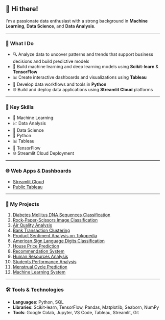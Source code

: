 ## 👋 Hi there!
I'm a passionate data enthusiast with a strong background in **Machine Learning**, **Data Science**, and **Data Analysis**. 

---

### 🚀 What I Do
- 🔍 Analyze data to uncover patterns and trends that support business decisions and build predictive models
- 🤖 Build machine learning and deep learning models using **Scikit-learn** & **TensorFlow**  
- 📊 Create interactive dashboards and visualizations using **Tableau**  
- 🐍 Develop data workflows and tools in **Python**  
- 🌐 Build and deploy data applications using **Streamlit Cloud** platforms


---

### 🌟 Key Skills
- 🧠 Machine Learning  
- 📈 Data Analysis  
- 🧪 Data Science
- 🐍 Python  
- 📊 Tableau  
- 🔬 TensorFlow  
- 🌐 Streamlit Cloud Deployment
  
---

### 🌐 Web Apps & Dashboards
- [Streamlit Cloud](https://share.streamlit.io/user/mkarmand)  
- [Public Tableau](https://public.tableau.com/app/profile/muhammad.armand7202/)

---

### 📂 My Projects

1. [Diabetes Mellitus DNA Sequences Classification](https://github.com/mkarmand/Diabetes-Mellitus-DNA-Sequences)
2. [Rock-Paper-Scissors Image Classification](https://github.com/mkarmand/Rock-Paper-Scissors) 
3. [Air Quality Analysis](https://github.com/mkarmand/Air-Quality-Analysis)  
4. [Bank Transaction Clustering](https://github.com/mkarmand/Bank-Transaction)  
5. [Product Sentiment Analysis on Tokopedia](https://github.com/mkarmand/Product-Sentiment-Analysis-on-Tokopedia)
6. [American Sign Language Digits Classification](https://github.com/mkarmand/American-Sign-Language-Digits)
7. [House Price Prediction](https://github.com/MKarmand/House-Price-Prediction)
8. [Recommendation System](https://github.com/mkarmand/Recommendation-System)
9. [Human Resources Analysis](https://github.com/mkarmand/Human-Resources)
10. [Students Performance Analysis](https://github.com/mkarmand/Students-Performance)
11.  [Menstrual Cycle Prediction](https://github.com/mkarmand/Menstrual-Cycle-Prediction)
12.   [Machine Learning System](https://github.com/mkarmand/Eksperimen_SML_Muhammad-Kristover-Armand)

---

### 🛠️ Tools & Technologies
- **Languages**: Python, SQL  
- **Libraries**: Scikit-learn, TensorFlow, Pandas, Matplotlib, Seaborn, NumPy
- **Tools**: Google Colab, Jupyter, VS Code, Tableau, Streamlit, Git 
